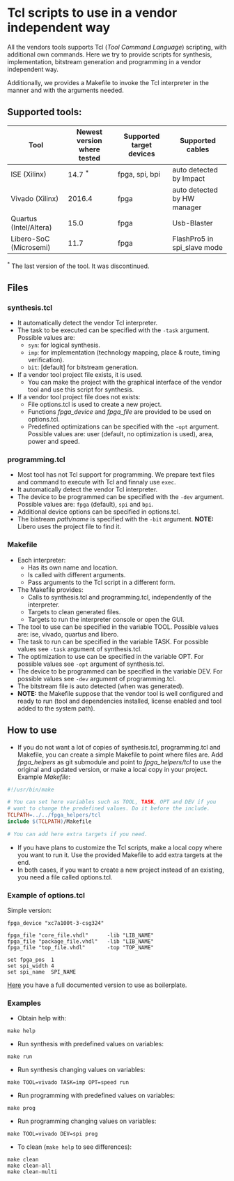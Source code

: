 # Tcl scripts to use in a vendor independent way

All the vendors tools supports Tcl (*Tool Command Language*) scripting, with additional own commands.
Here we try to provide scripts for synthesis, implementation, bitstream generation and programming
in a vendor independent way.

Additionally, we provides a Makefile to invoke the Tcl interpreter in the manner and with the
arguments needed.

## Supported tools:

| Tool                   | Newest version where tested | Supported target devices | Supported cables            |
|------------------------|-----------------------------|--------------------------|-----------------------------|
| ISE (Xilinx)           | 14.7 <sup>*</sup>           | fpga, spi, bpi           | auto detected by Impact     |
| Vivado (Xilinx)        | 2016.4                      | fpga                     | auto detected by HW manager |
| Quartus (Intel/Altera) | 15.0                        | fpga                     | Usb-Blaster                 |
| Libero-SoC (Microsemi) | 11.7                        | fpga                     | FlashPro5 in spi_slave mode |

<sup>*</sup> The last version of the tool. It was discontinued.

## Files

### synthesis.tcl

* It automatically detect the vendor Tcl interpreter.
* The task to be executed can be specified with the `-task` argument. Possible values are:
  * `syn`: for logical synthesis.
  * `imp`: for implementation (technology mapping, place & route, timing verification).
  * `bit`: [default] for bitstream generation.
* If a vendor tool project file exists, it is used.
  * You can make the project with the graphical interface of the vendor tool and use this script
    for synthesis.
* If a vendor tool project file does not exists:
  * File options.tcl is used to create a new project.
  * Functions *fpga_device* and *fpga_file* are provided to be used on options.tcl.
  * Predefined optimizations can be specified with the `-opt` argument.
    Possible values are: user (default, no optimization is used), area, power and speed.

### programming.tcl

* Most tool has not Tcl support for programming. We prepare text files and command to execute
  with Tcl and finnaly use `exec`.
* It automatically detect the vendor Tcl interpreter.
* The device to be programmed can be specified with the `-dev` argument. Possible values are:
  `fpga` (default), `spi` and `bpi`.
* Additional device options can be specified in options.tcl.
* The bistream *path/name* is specified with the `-bit` argument.
  **NOTE:** Libero uses the project file to find it.

### Makefile

* Each interpreter:
  * Has its own name and location.
  * Is called with different arguments.
  * Pass arguments to the Tcl script in a different form.
* The Makefile provides:
  * Calls to synthesis.tcl and programming.tcl, independently of the interpreter.
  * Targets to clean generated files.
  * Targets to run the interpreter console or open the GUI.
* The tool to use can be specified in the variable TOOL.
  Possible values are: ise, vivado, quartus and libero.
* The task to run can be specified in the variable TASK.
  For possible values see `-task` argument of synthesis.tcl.
* The optimization to use can be specified in the variable OPT.
  For possible values see `-opt` argument of synthesis.tcl.
* The device to be programmed can be specified in the variable DEV.
  For possible values see `-dev` argument of programming.tcl.
* The bitstream file is auto detected (when was generated).
* **NOTE:** the Makefile suppose that the vendor tool is well configured and ready to run
  (tool and dependencies installed, license enabled and tool added to the system path).

## How to use

* If you do not want a lot of copies of synthesis.tcl, programming.tcl and Makefile, you can create
  a simple Makefile to point where files are.
  Add *fpga_helpers* as git submodule and point to *fpga_helpers/tcl* to use the original and
  updated version, or make a local copy in your project. Example *Makefile*:
```Makefile
#!/usr/bin/make

# You can set here variables such as TOOL, TASK, OPT and DEV if you
# want to change the predefined values. Do it before the include.
TCLPATH=../../fpga_helpers/tcl
include $(TCLPATH)/Makefile

# You can add here extra targets if you need.
```
* If you have plans to customize the Tcl scripts, make a local copy where you want to run it.
  Use the provided Makefile to add extra targets at the end.
* In both cases, if you want to create a new project instead of an existing, you need a file
  called options.tcl.

### Example of options.tcl

Simple version:
```
fpga_device "xc7a100t-3-csg324"

fpga_file "core_file.vhdl"      -lib "LIB_NAME"
fpga_file "package_file.vhdl"   -lib "LIB_NAME"
fpga_file "top_file.vhdl"       -top "TOP_NAME"

set fpga_pos  1
set spi_width 4
set spi_name  SPI_NAME
```

[Here](test/tcl/options.tcl) you have a full documented version to use as boilerplate.

### Examples

* Obtain help with:
```
make help
```
* Run synthesis with predefined values on variables:
```
make run
```
* Run synthesis changing values on variables:
```
make TOOL=vivado TASK=imp OPT=speed run
```
* Run programming with predefined values on variables:
```
make prog
```
* Run programming changing values on variables:
```
make TOOL=vivado DEV=spi prog
```
* To clean (```make help``` to see differences):
```
make clean
make clean-all
make clean-multi
```
